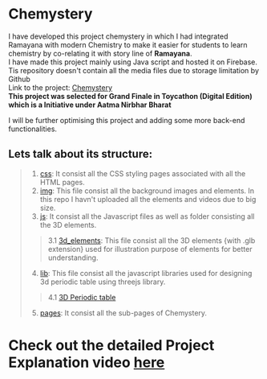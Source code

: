 # Chemystery
I have developed this project chemystery in which I had integrated Ramayana with modern Chemistry to make it easier for students to learn chemistry by co-relating it with story line of **Ramayana**.<br />
I have made this project mainly using Java script and hosted it on Firebase. Tis repository doesn't contain all the media files due to storage limitation by Github <br />
Link to the project: [Chemystery](https://mystery-in-chemistry.web.app/) <br />
**This project was selected for Grand Finale in Toycathon (Digital Edition) which is a Initiative under Aatma Nirbhar Bharat**

I will be further optimising this project and adding some more back-end functionalities.


## Lets talk about its structure:

> 1. [css](https://github.com/Atul240202/chemystery/tree/main/css): It consist all the CSS styling pages associated with all the HTML pages.
> 2. [img](https://github.com/Atul240202/chemystery/tree/main/img): This file consist all the background images and elements. In this repo I havn't uploaded all the elements and videos due to big size.
> 3. [js](https://github.com/Atul240202/chemystery/tree/main/js): It consist all the Javascript files as well as folder consisting all the 3D elements.
> > 3.1 [3d_elements](https://github.com/Atul240202/chemystery/tree/main/js/3d_elements): This file consist all the 3D elements {with .glb extension} used for illustration purpose of elements for better understanding. 
> 4. [lib](https://github.com/Atul240202/chemystery/tree/main/lib): This file consist all the javascript libraries used for designing 3d periodic table using threejs library.
> > 4.1 [3D Periodic table](https://mystery-in-chemistry.web.app/periodic.html)
> 5. [pages](https://github.com/Atul240202/chemystery/tree/main/pages): It consist all the sub-pages of Chemystery.

# Check out the detailed Project Explanation video [here](https://drive.google.com/drive/folders/12tp0-_eVd_VMlyCFkd-DG0bhsFT89hM1?usp=sharing)
